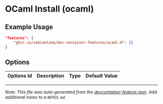 
# OCaml Install (ocaml)



## Example Usage

```json
"features": {
    "ghcr.io/sebcoetzee/dev-container-features/ocaml:0": {}
}
```

## Options

| Options Id | Description | Type | Default Value |
|-----|-----|-----|-----|




---

_Note: This file was auto-generated from the [devcontainer-feature.json](https://github.com/sebcoetzee/dev-container-features/blob/main/src/ocaml/devcontainer-feature.json).  Add additional notes to a `NOTES.md`._

